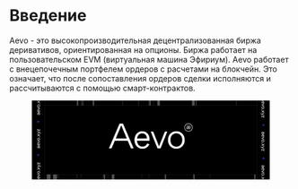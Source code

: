 # Введение

Aevo - это высокопроизводительная децентрализованная биржа деривативов, ориентированная на опционы. Биржа работает на пользовательском EVM (виртуальная машина Эфириум). Aevo работает с внецепочечным портфелем ордеров с расчетами на блокчейн. Это означает, что после сопоставления ордеров сделки исполняются и рассчитываются с помощью смарт-контрактов.

<figure><img src="../.gitbook/assets/image (1).png" alt=""><figcaption></figcaption></figure>
